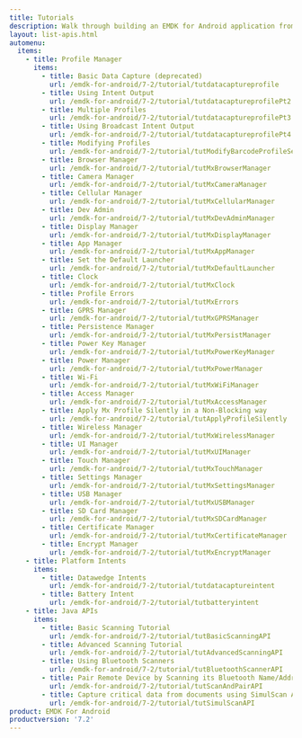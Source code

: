 ```yaml
---
title: Tutorials
description: Walk through building an EMDK for Android application from the ground up with one of the following tutorials. Each tutorial includes step by step instructions and associate code.
layout: list-apis.html
automenu:
  items:
    - title: Profile Manager
      items:
        - title: Basic Data Capture (deprecated)
          url: /emdk-for-android/7-2/tutorial/tutdatacaptureprofile
        - title: Using Intent Output
          url: /emdk-for-android/7-2/tutorial/tutdatacaptureprofilePt2
        - title: Multiple Profiles
          url: /emdk-for-android/7-2/tutorial/tutdatacaptureprofilePt3
        - title: Using Broadcast Intent Output
          url: /emdk-for-android/7-2/tutorial/tutdatacaptureprofilePt4
        - title: Modifying Profiles
          url: /emdk-for-android/7-2/tutorial/tutModifyBarcodeProfileSettings
        - title: Browser Manager
          url: /emdk-for-android/7-2/tutorial/tutMxBrowserManager
        - title: Camera Manager
          url: /emdk-for-android/7-2/tutorial/tutMxCameraManager
        - title: Cellular Manager
          url: /emdk-for-android/7-2/tutorial/tutMxCellularManager
        - title: Dev Admin
          url: /emdk-for-android/7-2/tutorial/tutMxDevAdminManager
        - title: Display Manager
          url: /emdk-for-android/7-2/tutorial/tutMxDisplayManager
        - title: App Manager
          url: /emdk-for-android/7-2/tutorial/tutMxAppManager
        - title: Set the Default Launcher
          url: /emdk-for-android/7-2/tutorial/tutMxDefaultLauncher
        - title: Clock
          url: /emdk-for-android/7-2/tutorial/tutMxClock
        - title: Profile Errors
          url: /emdk-for-android/7-2/tutorial/tutMxErrors
        - title: GPRS Manager
          url: /emdk-for-android/7-2/tutorial/tutMxGPRSManager
        - title: Persistence Manager
          url: /emdk-for-android/7-2/tutorial/tutMxPersistManager
        - title: Power Key Manager
          url: /emdk-for-android/7-2/tutorial/tutMxPowerKeyManager
        - title: Power Manager
          url: /emdk-for-android/7-2/tutorial/tutMxPowerManager
        - title: Wi-Fi
          url: /emdk-for-android/7-2/tutorial/tutMxWiFiManager
        - title: Access Manager
          url: /emdk-for-android/7-2/tutorial/tutMxAccessManager
        - title: Apply Mx Profile Silently in a Non-Blocking way
          url: /emdk-for-android/7-2/tutorial/tutApplyProfileSilently
        - title: Wireless Manager
          url: /emdk-for-android/7-2/tutorial/tutMxWirelessManager
        - title: UI Manager
          url: /emdk-for-android/7-2/tutorial/tutMxUIManager
        - title: Touch Manager
          url: /emdk-for-android/7-2/tutorial/tutMxTouchManager
        - title: Settings Manager
          url: /emdk-for-android/7-2/tutorial/tutMxSettingsManager
        - title: USB Manager
          url: /emdk-for-android/7-2/tutorial/tutMxUSBManager
        - title: SD Card Manager
          url: /emdk-for-android/7-2/tutorial/tutMxSDCardManager
        - title: Certificate Manager
          url: /emdk-for-android/7-2/tutorial/tutMxCertificateManager
        - title: Encrypt Manager
          url: /emdk-for-android/7-2/tutorial/tutMxEncryptManager
    - title: Platform Intents
      items:
        - title: Datawedge Intents
          url: /emdk-for-android/7-2/tutorial/tutdatacaptureintent
        - title: Battery Intent
          url: /emdk-for-android/7-2/tutorial/tutbatteryintent
    - title: Java APIs
      items:
        - title: Basic Scanning Tutorial
          url: /emdk-for-android/7-2/tutorial/tutBasicScanningAPI
        - title: Advanced Scanning Tutorial
          url: /emdk-for-android/7-2/tutorial/tutAdvancedScanningAPI
        - title: Using Bluetooth Scanners
          url: /emdk-for-android/7-2/tutorial/tutBluetoothScannerAPI
        - title: Pair Remote Device by Scanning its Bluetooth Name/Address
          url: /emdk-for-android/7-2/tutorial/tutScanAndPairAPI
        - title: Capture critical data from documents using SimulScan API
          url: /emdk-for-android/7-2/tutorial/tutSimulScanAPI
product: EMDK For Android
productversion: '7.2'
---
```



















